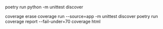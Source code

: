 poetry run python -m unittest discover

coverage erase
coverage run --source=app -m unittest discover
poetry run coverage report --fail-under=70
coverage html